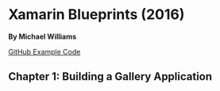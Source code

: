# Xamarin Blueprints (2016)
__By Michael Williams__  

[GitHub Example Code](https://github.com/PacktPublishing/Xamarin-Blueprints)

## Chapter 1: Building a Gallery Application 
